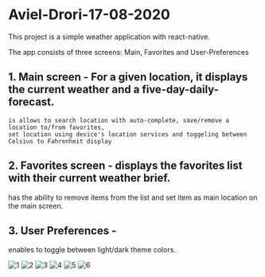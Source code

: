 # Aviel-Drori-17-08-2020

This project is a simple weather application with react-native.

The app consists of three screens: Main, Favorites and User-Preferences

## 1. Main screen - For a given location, it displays the current weather and a five-day-daily-forecast.
    is allows to search location with auto-complete, save/remove a location to/from favorites,
    set location using device's location services and toggeling between Celsius to Fahrenheit display
    
## 2. Favorites screen - displays the favorites list with their current weather brief. 
has the ability to remove items from the list and set item as main location on the main screen.

## 3. User Preferences - 
enables to toggle between light/dark theme colors.

![1](screenshots/Screenshot_20200821-015349_Expo.jpg)
![2](screenshots/Screenshot_20200821-015413_Expo.jpg)
![3](screenshots/Screenshot_20200821-015435_Expo.jpg)
![4](screenshots/Screenshot_20200821-015440_Expo.jpg)
![5](screenshots/Screenshot_20200821-015506_Expo.jpg)
![6](screenshots/Screenshot_20200821-015335_Expo.jpg)
